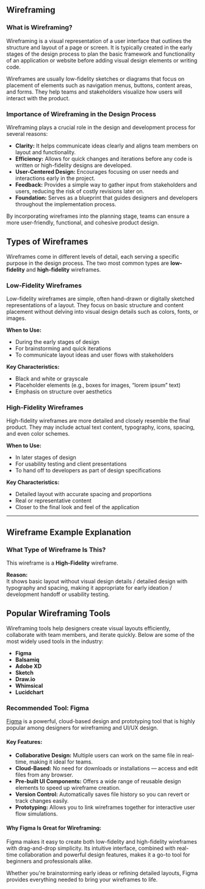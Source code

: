 ## Wireframing

### What is Wireframing?

Wireframing is a visual representation of a user interface that outlines the structure and layout of a page or screen. It is typically created in the early stages of the design process to plan the basic framework and functionality of an application or website before adding visual design elements or writing code.

Wireframes are usually low-fidelity sketches or diagrams that focus on placement of elements such as navigation menus, buttons, content areas, and forms. They help teams and stakeholders visualize how users will interact with the product.

### Importance of Wireframing in the Design Process

Wireframing plays a crucial role in the design and development process for several reasons:

- **Clarity:** It helps communicate ideas clearly and aligns team members on layout and functionality.
- **Efficiency:** Allows for quick changes and iterations before any code is written or high-fidelity designs are developed.
- **User-Centered Design:** Encourages focusing on user needs and interactions early in the project.
- **Feedback:** Provides a simple way to gather input from stakeholders and users, reducing the risk of costly revisions later on.
- **Foundation:** Serves as a blueprint that guides designers and developers throughout the implementation process.

By incorporating wireframes into the planning stage, teams can ensure a more user-friendly, functional, and cohesive product design.
## Types of Wireframes

Wireframes come in different levels of detail, each serving a specific purpose in the design process. The two most common types are **low-fidelity** and **high-fidelity** wireframes.

### Low-Fidelity Wireframes

Low-fidelity wireframes are simple, often hand-drawn or digitally sketched representations of a layout. They focus on basic structure and content placement without delving into visual design details such as colors, fonts, or images.

**When to Use:**
- During the early stages of design
- For brainstorming and quick iterations
- To communicate layout ideas and user flows with stakeholders

**Key Characteristics:**
- Black and white or grayscale
- Placeholder elements (e.g., boxes for images, “lorem ipsum” text)
- Emphasis on structure over aesthetics

### High-Fidelity Wireframes

High-fidelity wireframes are more detailed and closely resemble the final product. They may include actual text content, typography, icons, spacing, and even color schemes.

**When to Use:**
- In later stages of design
- For usability testing and client presentations
- To hand off to developers as part of design specifications

**Key Characteristics:**
- Detailed layout with accurate spacing and proportions
- Real or representative content
- Closer to the final look and feel of the application

---

## Wireframe Example Explanation

### What Type of Wireframe Is This?


This wireframe is a **High-Fidelity** wireframe.

**Reason:**  
It shows basic layout without visual design details / detailed design with typography and spacing, making it appropriate for early ideation / development handoff or usability testing.

## Popular Wireframing Tools

Wireframing tools help designers create visual layouts efficiently, collaborate with team members, and iterate quickly. Below are some of the most widely used tools in the industry:

- **Figma**
- **Balsamiq**
- **Adobe XD**
- **Sketch**
- **Draw.io**
- **Whimsical**
- **Lucidchart**

### Recommended Tool: Figma

[Figma](https://www.figma.com) is a powerful, cloud-based design and prototyping tool that is highly popular among designers for wireframing and UI/UX design.

#### Key Features:
- **Collaborative Design:** Multiple users can work on the same file in real-time, making it ideal for teams.
- **Cloud-Based:** No need for downloads or installations — access and edit files from any browser.
- **Pre-built UI Components:** Offers a wide range of reusable design elements to speed up wireframe creation.
- **Version Control:** Automatically saves file history so you can revert or track changes easily.
- **Prototyping:** Allows you to link wireframes together for interactive user flow simulations.

#### Why Figma Is Great for Wireframing:
Figma makes it easy to create both low-fidelity and high-fidelity wireframes with drag-and-drop simplicity. Its intuitive interface, combined with real-time collaboration and powerful design features, makes it a go-to tool for beginners and professionals alike.

Whether you're brainstorming early ideas or refining detailed layouts, Figma provides everything needed to bring your wireframes to life.
